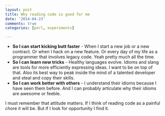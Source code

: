 ```yaml
---
layout: post
title: Why reading code is good for me
date: '2014-04-23'
comments: true
categories: [perl, experiments]

---
```

  
  * **So I can start kicking butt faster** - When I start a new job or a new
    contract. Or when I hack on a new feature.  Or every day of my life as a
    programmer that involves legacy code.  Yeah pretty much all the time.
  * **So I can learn new tricks** - Healthy languages evolve.  Idioms and slang
    are tools for more efficiently expressing ideas.  I want to be on top of
    that.  Also its best way to peak inside the mind of a talented developer and
    steal and copy their skills.
  * **So I can work better with others** - I understand their idioms because I have
    seen them before.  And I can probably articulate why their idioms are awesome
    or feeble.

I must remember that attitude matters.  If I think of reading code as a painful
chore it will be.  But if I look for opportunity I find it.


